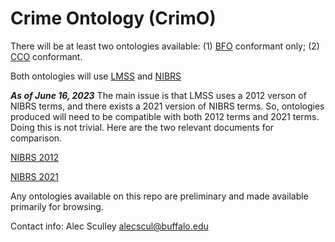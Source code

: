 # Crime Ontology (CrimO)

There will be at least two ontologies available: (1) [BFO](https://github.com/BFO-ontology/BFO-2020) conformant only; (2) [CCO](https://github.com/CommonCoreOntology/CommonCoreOntologies) conformant.

Both ontologies will use [LMSS](https://github.com/sali-legal/LMSS) and [NIBRS](https://www.fbi.gov/how-we-can-help-you/more-fbi-services-and-information/ucr/nibrs)

*__As of June 16, 2023__* The main issue is that LMSS uses a 2012 verson of NIBRS terms, and there exists a 2021 version of NIBRS terms. So, ontologies produced will need to be compatible with both 2012 terms and 2021 terms. Doing this is not trivial. Here are the two relevant documents for comparison.

[NIBRS 2012](https://ucr.fbi.gov/nibrs/2012/resources/nibrs-offense-definitions)

[NIBRS 2021](https://bjs.ojp.gov/sites/g/files/xyckuh236/files/sarble/data_common/nibrs-user-manual-2021-1041521.pdf)

Any ontologies available on this repo are preliminary and made available primarily for browsing.

Contact info: 
Alec Sculley
alecscul@buffalo.edu
